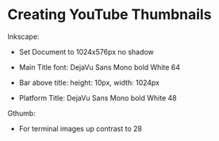 # Creating YouTube Thumbnails

Inkscape:
* Set Document to 1024x576px no shadow

* Main Title font: DejaVu Sans Mono bold White 64
* Bar above title: height: 10px, width: 1024px

* Platform Title: DejaVu Sans Mono bold White 48



Gthumb:
* For terminal images up contrast to 28
